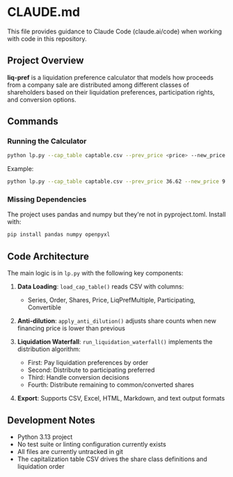 # CLAUDE.md

This file provides guidance to Claude Code (claude.ai/code) when working with code in this repository.

## Project Overview

**liq-pref** is a liquidation preference calculator that models how proceeds from a company sale are distributed among different classes of shareholders based on their liquidation preferences, participation rights, and conversion options.

## Commands

### Running the Calculator
```bash
python lp.py --cap_table captable.csv --prev_price <price> --new_price <price> --sale_prices <price1> <price2> ... --output <output_file> --format <csv|excel|html|md|txt>
```

Example:
```bash
python lp.py --cap_table captable.csv --prev_price 36.62 --new_price 9.41 --sale_prices 15000000 25000000 50000000 100000000 --output results.txt --format txt
```

### Missing Dependencies
The project uses pandas and numpy but they're not in pyproject.toml. Install with:
```bash
pip install pandas numpy openpyxl
```

## Code Architecture

The main logic is in `lp.py` with the following key components:

1. **Data Loading**: `load_cap_table()` reads CSV with columns:
   - Series, Order, Shares, Price, LiqPrefMultiple, Participating, Convertible

2. **Anti-dilution**: `apply_anti_dilution()` adjusts share counts when new financing price is lower than previous

3. **Liquidation Waterfall**: `run_liquidation_waterfall()` implements the distribution algorithm:
   - First: Pay liquidation preferences by order
   - Second: Distribute to participating preferred
   - Third: Handle conversion decisions
   - Fourth: Distribute remaining to common/converted shares

4. **Export**: Supports CSV, Excel, HTML, Markdown, and text output formats

## Development Notes

- Python 3.13 project
- No test suite or linting configuration currently exists
- All files are currently untracked in git
- The capitalization table CSV drives the share class definitions and liquidation order